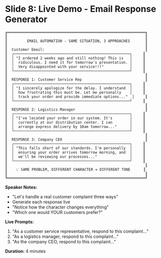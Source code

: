 # Slide 8: Live Demo - Email Response Generator

```
╔═══════════════════════════════════════════════════════════════╗
║                                                               ║
║         EMAIL AUTOMATION - SAME SITUATION, 3 APPROACHES       ║
║                                                               ║
║  Customer Email:                                              ║
║  ┌─────────────────────────────────────────────────────┐     ║
║  │ "I ordered 2 weeks ago and still nothing! This is   │     ║
║  │  ridiculous. I need it for tomorrow's presentation. │     ║
║  │  Very disappointed with your service!!!"            │     ║
║  └─────────────────────────────────────────────────────┘     ║
║                                                               ║
║  RESPONSE 1: Customer Service Rep                             ║
║  ┌─────────────────────────────────────────────────────┐     ║
║  │ "I sincerely apologize for the delay. I understand  │     ║
║  │  how frustrating this must be. Let me personally    │     ║
║  │  track your order and provide immediate options..."  │     ║
║  └─────────────────────────────────────────────────────┘     ║
║                                                               ║
║  RESPONSE 2: Logistics Manager                                ║
║  ┌─────────────────────────────────────────────────────┐     ║
║  │ "I've located your order in our system. It's        │     ║
║  │  currently at our distribution center. I can        │     ║
║  │  arrange express delivery by 10am tomorrow..."      │     ║
║  └─────────────────────────────────────────────────────┘     ║
║                                                               ║
║  RESPONSE 3: Company CEO                                      ║
║  ┌─────────────────────────────────────────────────────┐     ║
║  │ "This falls short of our standards. I'm personally  │     ║
║  │  ensuring your order arrives tomorrow morning, and  │     ║
║  │  we'll be reviewing our processes..."               │     ║
║  └─────────────────────────────────────────────────────┘     ║
║                                                               ║
║    💡 SAME PROBLEM, DIFFERENT CHARACTER = DIFFERENT TONE      ║
║                                                               ║
╚═══════════════════════════════════════════════════════════════╝
```

**Speaker Notes:**
- "Let's handle a real customer complaint three ways"
- Generate each response live
- "Notice how the character changes everything"
- "Which one would YOUR customers prefer?"

**Live Prompts:**
1. "As a customer service representative, respond to this complaint..."
2. "As a logistics manager, respond to this complaint..."
3. "As the company CEO, respond to this complaint..."

**Duration:** 4 minutes